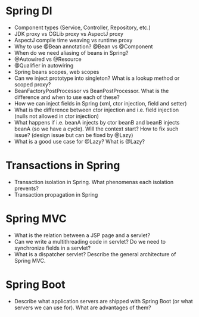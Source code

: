 # Spring DI
- Component types (Service, Controller, Repository, etc.)
- JDK proxy vs CGLib proxy vs AspectJ proxy
- AspectJ compile time weaving vs runtime proxy
- Why to use @Bean annotation? @Bean vs @Component
- When do we need aliasing of beans in Spring?
- @Autowired vs @Resource
- @Qualifier in autowiring
- Spring beans scopes, web scopes
- Can we inject prototype into singleton? What is a lookup method or scoped proxy?
- BeanFactoryPostProcessor vs BeanPostProcessor. What is the difference and when to use each of these?
- How we can inject fields in Spring (xml, ctor injection, field and setter)
- What is the difference between ctor injection and i.e. field injection (nulls not allowed in ctor injection)
- What happens if i.e. beanA injects by ctor beanB and beanB injects beanA (so we have a cycle). Will the context start? How to fix such issue? (design issue but can be fixed by @Lazy)
- What is a good use case for @Lazy? What is @Lazy?

# Transactions in Spring
- Transaction isolation in Spring. What phenomenas each isolation prevents?
- Transaction propagation in Spring

# Spring MVC
- What is the relation between a JSP page and a servlet?
- Can we write a multithreading code in servlet? Do we need to synchronize fields in a servlet?
- What is a dispatcher servlet? Describe the general architecture of Spring MVC.

# Spring Boot
- Describe what application servers are shipped with Spring Boot (or what servers we can use for). What are advantages of them?
